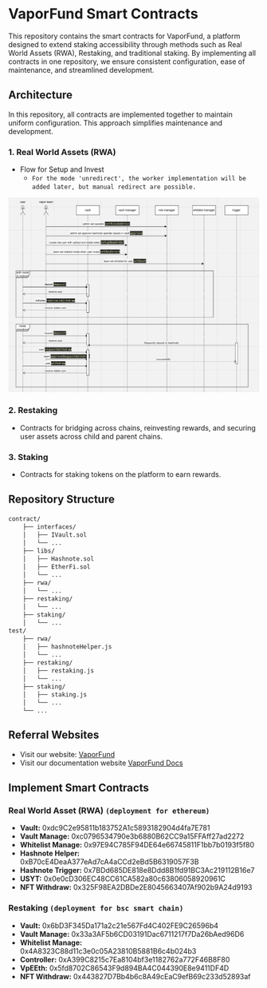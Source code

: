 # VaporFund Smart Contracts

This repository contains the smart contracts for VaporFund, a platform designed to extend staking accessibility through methods such as Real World Assets (RWA), Restaking, and traditional staking. By implementing all contracts in one repository, we ensure consistent configuration, ease of maintenance, and streamlined development.

## Architecture

In this repository, all contracts are implemented together to maintain uniform configuration. This approach simplifies maintenance and development.

### 1. Real World Assets (RWA)
- Flow for Setup and Invest
    - `For the mode 'unredirect', the worker implementation will be added later, but manual redirect are possible.`

![RWA Flow](doc-assets/rwa-deposit-flow.png)


### 2. Restaking
- Contracts for bridging across chains, reinvesting rewards, and securing user assets across child and parent chains.

### 3. Staking
- Contracts for staking tokens on the platform to earn rewards.

## Repository Structure

```plaintext
contract/
    ├── interfaces/
    │   ├── IVault.sol
    │   └── ...
    ├── libs/
    │   ├── Hashnote.sol
    │   ├── EtherFi.sol
    │   └── ...
    ├── rwa/
    │   └── ...
    ├── restaking/
    │   └── ...
    ├── staking/
    │   └── ...
test/
    ├── rwa/
    │   ├── hashnoteHelper.js
    │   └── ...
    ├── restaking/
    │   ├── restaking.js
    │   └── ...
    ├── staking/
    │   ├── staking.js
    │   └── ...
    └── ...
```
## Referral Websites
- Visit our website: [VaporFund](https://vaporfund.com/)
- Visit our documentation website [VaporFund Docs](https://docs.vaporfund.com/)

## Implement Smart Contracts
### Real World Asset (RWA) `(deployment for ethereum)`
- **Vault:** 0xdc9C2e95811b183752A1c5893182904d4fa7E781
- **Vault Manage:** 0xc0796534790e3b6880B62CC9a15FFAff27ad2272
- **Whitelist Manage:** 0x97E94C785F94DE64e66745811F1bb7b0193f5f80
- **Hashnote Helper:** 0xB70cE4DeaA377eAd7cA4aCCd2eBd5B6319057F3B
- **Hashnote Trigger:** 0x7BDd685DE818e8Ddd8B1fd91BC3Ac219112B16e7
- **USYT:** 0x0e0cD306EC48CC61CA582a80c63806058920961C
- **NFT Withdraw:** 0x325F98EA2DBDe2E8045663407Af902b9A24d9193
### Restaking `(deployment for bsc smart chain)`
- **Vault:** 0x6bD3F345Da171a2c21e567Fd4C402FE9C26596b4
- **Vault Manage:** 0x33a3AF5b6CD03191Dac6711217f7Da26bAed96D6
- **Whitelist Manage:** 0x4A8323C88d11c3e0c05A23810B5881B6c4b024b3
- **Controller:** 0xA399C8215c7Ea8104bf3e1182762a772F46B8F80
- **VpEEth:** 0x5fd8702C86543F9d894BA4C044390E8e9411DF4D
- **NFT Withdraw:** 0x443827D7Bb4b6c8A49cEaC9efB69c233d52893af
